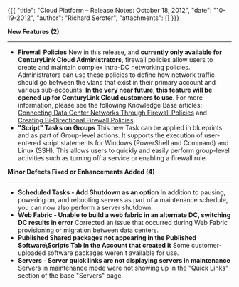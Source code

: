 {{{
  "title": "Cloud Platform – Release Notes: October 18, 2012",
  "date": "10-19-2012",
  "author": "Richard Seroter",
  "attachments": []
}}}

<p><strong>New Features (2)</strong>
</p>
<hr />
<ul>
  <li><strong>Firewall Policies</strong> New in this release, and <strong>currently only available for CenturyLink Cloud Administrators</strong>, firewall policies allow users to create and maintain complex intra-DC networking policies. Administrators can
    use these policies to define how network traffic should go between the vlans that exist in their primary account and various sub-accounts. <strong>In the very near future, this feature will be opened up for CenturyLink Cloud customers to use</strong>. For more
    information, please see the following Knowledge Base articles: <a href="../../Network/creating-cross-data-center-firewall-policies.md">Connecting Data Center Networks Through Firewall Policies</a>    and <a href="../../Network/creating-bi-directional-firewall-policies.md">Creating Bi-Directional Firewall Policies</a>.</li>
  <li><strong>"Script" Tasks on Groups</strong> This new Task can be applied in blueprints and as part of Group-level actions. It supports the execution of user-entered script statements for Windows (PowerShell and Command) and Linux (SSH). This
    allows users to quickly and easily perform group-level activities such as turning off a service or enabling a firewall rule.</li>
</ul>
<p></p>
<p><strong>Minor Defects Fixed or Enhancements Added (4)</strong>
</p>
<hr />
<ul>
  <li><strong>Scheduled Tasks - Add Shutdown as an option</strong> In addition to pausing, powering on, and rebooting servers as part of a maintenance schedule, you can now also perform a server shutdown.</li>
  <li><strong>Web Fabric - Unable to build a web fabric in an alternate DC, switching DC results in error</strong> Corrected an issue that occurred during Web Fabric provisioning or migration between data centers.</li>
  <li><strong>Published Shared packages not appearing in the Published Software\Scripts Tab in the Account that created it</strong> Some customer-uploaded software packages weren't available for use.</li>
  <li><strong>Servers - Server quick links are not displaying servers in maintenance</strong> Servers in maintenance mode were not showing up in the "Quick Links" section of the base "Servers" page.</li>
</ul>
